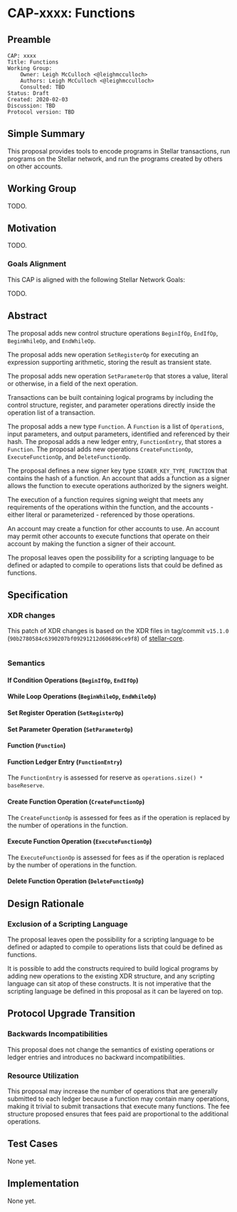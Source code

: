 # CAP-xxxx: Functions

## Preamble

```text
CAP: xxxx
Title: Functions
Working Group:
    Owner: Leigh McCulloch <@leighmcculloch>
    Authors: Leigh McCulloch <@leighmcculloch>
    Consulted: TBD
Status: Draft
Created: 2020-02-03
Discussion: TBD
Protocol version: TBD
```

## Simple Summary

This proposal provides tools to encode programs in Stellar transactions, run
programs on the Stellar network, and run the programs created by others on
other accounts.

## Working Group

TODO.

## Motivation

TODO.

### Goals Alignment
This CAP is aligned with the following Stellar Network Goals:

TODO.

## Abstract

The proposal adds new control structure operations `BeginIfOp`, `EndIfOp`,
`BeginWhileOp`, and `EndWhileOp`.

The proposal adds new operation `SetRegisterOp` for executing an expression
supporting arithmetic, storing the result as transient state.

The proposal adds new operation `SetParameterOp` that stores a value, literal
or otherwise, in a field of the next operation.

Transactions can be built containing logical programs by including the
control structure, register, and parameter operations directly inside the
operation list of a transaction.

The proposal adds a new type `Function`. A `Function` is a list of
`Operation`s, input parameters, and output parameters, identified and
referenced by their hash. The proposal adds a new ledger entry,
`FunctionEntry`, that stores a `Function`. The proposal adds new operations
`CreateFunctionOp`, `ExecuteFunctionOp`, and `DeleteFunctionOp`.

The proposal defines a new signer key type `SIGNER_KEY_TYPE_FUNCTION` that
contains the hash of a function. An account that adds a function as a signer
allows the function to execute operations authorized by the signers weight.

The execution of a function requires signing weight that meets any
requirements of the operations within the function, and the accounts - either
literal or parameterized - referenced by those operations.

An account may create a function for other accounts to use. An account may
permit other accounts to execute functions that operate on their account by
making the function a signer of their account.

The proposal leaves open the possibility for a scripting language to be
defined or adapted to compile to operations lists that could be defined as
functions.

## Specification

### XDR changes

This patch of XDR changes is based on the XDR files in tag/commit `v15.1.0` (`90b2780584c6390207bf09291212d606896ce9f8`) of [stellar-core].

```diff
```

### Semantics

#### If Condition Operations (`BeginIfOp`, `EndIfOp`)
#### While Loop Operations (`BeginWhileOp`, `EndWhileOp`)
#### Set Register Operation (`SetRegisterOp`)
#### Set Parameter Operation (`SetParameterOp`)
#### Function (`Function`)
#### Function Ledger Entry (`FunctionEntry`)

The `FunctionEntry` is assessed for reserve as `operations.size() *
baseReserve`.

#### Create Function Operation (`CreateFunctionOp`)

The `CreateFunctionOp` is assessed for fees as if the operation is replaced
by the number of operations in the function.

#### Execute Function Operation (`ExecuteFunctionOp`)

The `ExecuteFunctionOp` is assessed for fees as if the operation is replaced
by the number of operations in the function.

#### Delete Function Operation (`DeleteFunctionOp`)

## Design Rationale

### Exclusion of a Scripting Language

The proposal leaves open the possibility for a scripting language to be
defined or adapted to compile to operations lists that could be defined as
functions.

It is possible to add the constructs required to build logical programs by
adding new operations to the existing XDR structure, and any scripting
language can sit atop of these constructs. It is not imperative that the
scripting language be defined in this proposal as it can be layered on top.

## Protocol Upgrade Transition

### Backwards Incompatibilities

This proposal does not change the semantics of existing operations or ledger
entries and introduces no backward incompatibilities.

### Resource Utilization

This proposal may increase the number of operations that are generally
submitted to each ledger because a function may contain many operations,
making it trivial to submit transactions that execute many functions. The fee
structure proposed ensures that fees paid are proportional to the additional
operations.

## Test Cases

None yet.

## Implementation

None yet.

[stellar-core]: https://github.com/stellar/stellar-core
